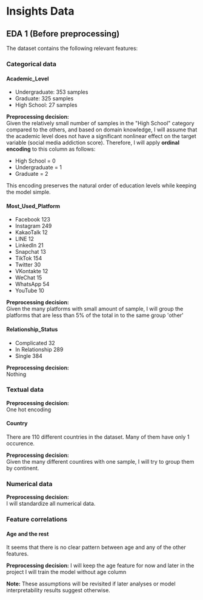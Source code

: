 # Insights Data

## EDA 1 (Before preprocessing)

The dataset contains the following relevant features:

### Categorical data

#### Academic_Level
- Undergraduate: 353 samples
- Graduate: 325 samples
- High School: 27 samples

**Preprocessing decision:**  
Given the relatively small number of samples in the "High School" category compared to the others, and based on domain knowledge, I will assume that the academic level does not have a significant nonlinear effect on the target variable (social media addiction score). Therefore, I will apply **ordinal encoding** to this column as follows:

- High School = 0  
- Undergraduate = 1  
- Graduate = 2  

This encoding preserves the natural order of education levels while keeping the model simple.

#### Most_Used_Platform

- Facebook     123
- Instagram    249
- KakaoTalk     12
- LINE          12
- LinkedIn      21
- Snapchat      13
- TikTok       154
- Twitter       30
- VKontakte     12
- WeChat        15
- WhatsApp      54
- YouTube       10

**Preprocessing decision:**  
Given the many platforms with small amount of sample, I will group the platforms that are less than 5% of the total in to the same group 'other'

#### Relationship_Status

- Complicated         32
- In Relationship    289
- Single             384

**Preprocessing decision:**  
Nothing

### Textual data

**Preprocessing decision:**  
One hot encoding

#### Country

There are 110 different countries in the dataset. Many of them have only 1 occurence.

**Preprocessing decision:**  
Given the many different countires with one sample, I will try to group them by continent.

### Numerical data

**Preprocessing decision:**  
I will standardize all numerical data.

### Feature correlations

#### Age and the rest

It seems that there is no clear pattern between age and any of the other features. 

**Preprocessing decision:** 
I will keep the age feature for now and later in the project I will train the model without age column

**Note:** These assumptions will be revisited if later analyses or model interpretability results suggest otherwise.

